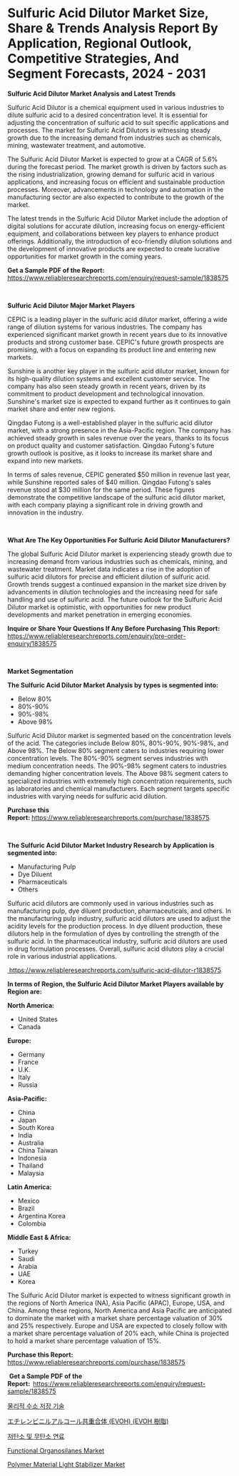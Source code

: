 <p><h1>Sulfuric Acid Dilutor Market Size, Share & Trends Analysis Report By Application, Regional Outlook, Competitive Strategies, And Segment Forecasts, 2024 - 2031</h1></p><p><strong>Sulfuric Acid Dilutor Market Analysis and Latest Trends</strong></p>
<p><p>Sulfuric Acid Dilutor is a chemical equipment used in various industries to dilute sulfuric acid to a desired concentration level. It is essential for adjusting the concentration of sulfuric acid to suit specific applications and processes. The market for Sulfuric Acid Dilutors is witnessing steady growth due to the increasing demand from industries such as chemicals, mining, wastewater treatment, and automotive.</p><p>The Sulfuric Acid Dilutor Market is expected to grow at a CAGR of 5.6% during the forecast period. The market growth is driven by factors such as the rising industrialization, growing demand for sulfuric acid in various applications, and increasing focus on efficient and sustainable production processes. Moreover, advancements in technology and automation in the manufacturing sector are also expected to contribute to the growth of the market.</p><p>The latest trends in the Sulfuric Acid Dilutor Market include the adoption of digital solutions for accurate dilution, increasing focus on energy-efficient equipment, and collaborations between key players to enhance product offerings. Additionally, the introduction of eco-friendly dilution solutions and the development of innovative products are expected to create lucrative opportunities for market growth in the coming years.</p></p>
<p><strong>Get a Sample PDF of the Report:&nbsp;</strong> <a href="https://www.reliableresearchreports.com/enquiry/request-sample/1838575">https://www.reliableresearchreports.com/enquiry/request-sample/1838575</a></p>
<p>&nbsp;</p>
<p><strong>Sulfuric Acid Dilutor Major Market Players</strong></p>
<p><p>CEPIC is a leading player in the sulfuric acid dilutor market, offering a wide range of dilution systems for various industries. The company has experienced significant market growth in recent years due to its innovative products and strong customer base. CEPIC's future growth prospects are promising, with a focus on expanding its product line and entering new markets.</p><p>Sunshine is another key player in the sulfuric acid dilutor market, known for its high-quality dilution systems and excellent customer service. The company has also seen steady growth in recent years, driven by its commitment to product development and technological innovation. Sunshine's market size is expected to expand further as it continues to gain market share and enter new regions.</p><p>Qingdao Futong is a well-established player in the sulfuric acid dilutor market, with a strong presence in the Asia-Pacific region. The company has achieved steady growth in sales revenue over the years, thanks to its focus on product quality and customer satisfaction. Qingdao Futong's future growth outlook is positive, as it looks to increase its market share and expand into new markets.</p><p>In terms of sales revenue, CEPIC generated $50 million in revenue last year, while Sunshine reported sales of $40 million. Qingdao Futong's sales revenue stood at $30 million for the same period. These figures demonstrate the competitive landscape of the sulfuric acid dilutor market, with each company playing a significant role in driving growth and innovation in the industry.</p></p>
<p>&nbsp;</p>
<p><strong>What Are The Key Opportunities For Sulfuric Acid Dilutor Manufacturers?</strong></p>
<p><p>The global Sulfuric Acid Dilutor market is experiencing steady growth due to increasing demand from various industries such as chemicals, mining, and wastewater treatment. Market data indicates a rise in the adoption of sulfuric acid dilutors for precise and efficient dilution of sulfuric acid. Growth trends suggest a continued expansion in the market size driven by advancements in dilution technologies and the increasing need for safe handling and use of sulfuric acid. The future outlook for the Sulfuric Acid Dilutor market is optimistic, with opportunities for new product developments and market penetration in emerging economies.</p></p>
<p><strong>Inquire or Share Your Questions If Any Before Purchasing This Report:</strong> <a href="https://www.reliableresearchreports.com/enquiry/pre-order-enquiry/1838575">https://www.reliableresearchreports.com/enquiry/pre-order-enquiry/1838575</a></p>
<p>&nbsp;</p>
<p><strong>Market Segmentation</strong></p>
<p><strong>The Sulfuric Acid Dilutor Market Analysis by types is segmented into:</strong></p>
<p><ul><li>Below 80%</li><li>80%-90%</li><li>90%-98%</li><li>Above 98%</li></ul></p>
<p><p>Sulfuric Acid Dilutor market is segmented based on the concentration levels of the acid. The categories include Below 80%, 80%-90%, 90%-98%, and Above 98%. The Below 80% segment caters to industries requiring lower concentration levels. The 80%-90% segment serves industries with medium concentration needs. The 90%-98% segment caters to industries demanding higher concentration levels. The Above 98% segment caters to specialized industries with extremely high concentration requirements, such as laboratories and chemical manufacturers. Each segment targets specific industries with varying needs for sulfuric acid dilution.</p></p>
<p><strong>Purchase this Report:&nbsp;</strong><a href="https://www.reliableresearchreports.com/purchase/1838575">https://www.reliableresearchreports.com/purchase/1838575</a></p>
<p>&nbsp;</p>
<p><strong>The Sulfuric Acid Dilutor Market Industry Research by Application is segmented into:</strong></p>
<p><ul><li>Manufacturing Pulp</li><li>Dye Diluent</li><li>Pharmaceuticals</li><li>Others</li></ul></p>
<p><p>Sulfuric acid dilutors are commonly used in various industries such as manufacturing pulp, dye diluent production, pharmaceuticals, and others. In the manufacturing pulp industry, sulfuric acid dilutors are used to adjust the acidity levels for the production process. In dye diluent production, these dilutors help in the formulation of dyes by controlling the strength of the sulfuric acid. In the pharmaceutical industry, sulfuric acid dilutors are used in drug formulation processes. Overall, sulfuric acid dilutors play a crucial role in various industrial applications.</p></p>
<p><a href="https://www.reliableresearchreports.com/sulfuric-acid-dilutor-r1838575">&nbsp;https://www.reliableresearchreports.com/sulfuric-acid-dilutor-r1838575</a></p>
<p><strong>In terms of Region, the Sulfuric Acid Dilutor Market Players available by Region are:</strong></p>
<p>
    <p> <strong> North America: </strong>
        <ul>
            <li>United States</li>
            <li>Canada</li>
        </ul>
        </p> 
    <p> <strong> Europe: </strong>
        <ul>
            <li>Germany</li>
            <li>France</li>
            <li>U.K.</li>
            <li>Italy</li>
            <li>Russia</li>
        </ul>
        </p> 
    <p> <strong> Asia-Pacific: </strong>
        <ul>
            <li>China</li>
            <li>Japan</li>
            <li>South Korea</li>
            <li>India</li>
            <li>Australia</li>
            <li>China Taiwan</li>
            <li>Indonesia</li>
            <li>Thailand</li>
            <li>Malaysia</li>
        </ul>
        </p> 
    <p> <strong> Latin America: </strong>
        <ul>
            <li>Mexico</li>
            <li>Brazil</li>
            <li>Argentina Korea</li>
            <li>Colombia</li>
        </ul>
        </p> 
    <p> <strong> Middle East & Africa: </strong>
        <ul>
            <li>Turkey</li>
            <li>Saudi</li>
            <li>Arabia</li>
            <li>UAE</li>
            <li>Korea</li>
        </ul>
    </p>
    </p>
<p><p>The Sulfuric Acid Dilutor market is expected to witness significant growth in the regions of North America (NA), Asia Pacific (APAC), Europe, USA, and China. Among these regions, North America and Asia Pacific are anticipated to dominate the market with a market share percentage valuation of 30% and 25% respectively. Europe and USA are expected to closely follow with a market share percentage valuation of 20% each, while China is projected to hold a market share percentage valuation of 15%.</p></p>
<p><strong>Purchase this Report: </strong><a href="https://www.reliableresearchreports.com/purchase/1838575">https://www.reliableresearchreports.com/purchase/1838575</a></p>
<p>&nbsp;<strong>Get a Sample PDF of the Report:&nbsp;&nbsp;</strong><a href="https://www.reliableresearchreports.com/enquiry/request-sample/1838575">https://www.reliableresearchreports.com/enquiry/request-sample/1838575</a></p>
<p><strong></strong></p>
<p><p><a href="https://github.com/PhilToryphy7876567/Market-Research-Report-List-2/blob/main/6127017144254.md">물리적 수소 저장 기술</a></p><p><a href="https://github.com/RandallRunte2023/Market-Research-Report-List-1/blob/main/9796310138207.md">エチレンビニルアルコール共重合体 (EVOH) (EVOH 樹脂)</a></p><p><a href="https://github.com/solomonbode85/Market-Research-Report-List-1/blob/main/1966786144255.md">저탄소 및 무탄소 연료</a></p><p><a href="https://github.com/castoriffic/Market-Research-Report-List-5/blob/main/functional-organosilanes-market.md">Functional Organosilanes Market</a></p><p><a href="https://github.com/setiawananhar13/Market-Research-Report-List-1/blob/main/polymer-material-light-stabilizer-market.md">Polymer Material Light Stabilizer Market</a></p></p>